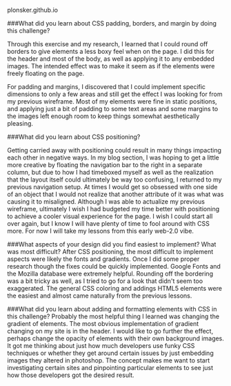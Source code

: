 plonsker.github.io

###What did you learn about CSS padding, borders, and margin by doing this challenge?

Through this exercise and my research, I learned that I could round off borders to give elements
a less boxy feel when on the page. I did this for the header and most of the body, as well as applying it to any
embedded images. The intended effect was to make it seem as if the elements were freely floating on the page.

For padding and margins, I discovered that I could implement specific dimensions to only a few areas and still get the effect I was looking for from my previous wireframe. Most of my elements were fine in static positions, and applying just a bit of padding to some text areas and some margins to the images left enough room to keep things somewhat aesthetically pleasing. 

###What did you learn about CSS positioning?

 Getting carried away with positioning could result in many things impacting each other in negative ways. In my blog 
 section, I was hoping to get a little more creative by floating the navigation bar to the right in a separate column, 
 but due to how I had timeboxed myself as well as the realization that the layout itself could ultimately be way too 
 confusing, I returned to my previous navigation setup. At times I would get so obsessed with one side of an object 
 that I would not realize that another attribute of it was what was causing it to misaligned. Although I was able to 
 actualize my previous wireframe, ultimately I wish I had budgeted my time better with positioning to achieve a cooler 
 visual experience for the page. I wish I could start all over again, but I know I will have plenty of time to fool
 around with CSS more. For now I will take my lessons from this early web-2.0 vibe. 

###What aspects of your design did you find easiest to implement? What was most difficult?
After CSS positioning, the most difficult to implement aspects were likely the fonts and gradients. Once I did some 
proper research though the fixes could be quickly implemented. Google Fonts and the Mozilla database were extremely 
helpful. Rounding off the bordering was a bit tricky as well, as I tried to go for a look that didn't seem too 
exaggerated. The general CSS coloring and addings HTML5 elements were the easiest and almost came naturally from the 
previous lessons. 


###What did you learn about adding and formatting elements with CSS in this challenge?
Probably the most helpful thing I learned was changing the gradient of elements. The most obvious implementation
of gradient changing on my site is in the header. I would like to go further the effect, perhaps change the opacity of 
elements with their own background images. It got me thinking about just how much developers use funky CSS techniques 
or whether they get around certain issues by just embedding images they altered in photoshop. The concept makes me want 
to start investigating certain sites and pinpointing particular elements to see just how those developers got the 
desired result. 

